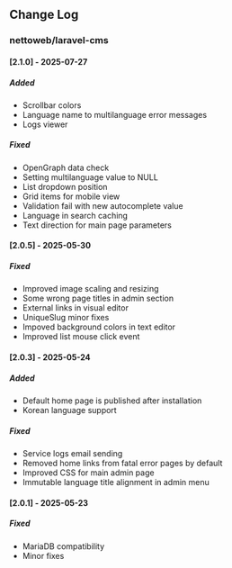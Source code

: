 ## Change Log

### nettoweb/laravel-cms

#### [2.1.0] - 2025-07-27

##### Added

- Scrollbar colors
- Language name to multilanguage error messages
- Logs viewer

##### Fixed

- OpenGraph data check
- Setting multilanguage value to NULL
- List dropdown position
- Grid items for mobile view
- Validation fail with new autocomplete value
- Language in search caching
- Text direction for main page parameters

#### [2.0.5] - 2025-05-30

##### Fixed

- Improved image scaling and resizing
- Some wrong page titles in admin section
- External links in visual editor
- UniqueSlug minor fixes
- Impoved background colors in text editor
- Improved list mouse click event

#### [2.0.3] - 2025-05-24

##### Added

- Default home page is published after installation
- Korean language support

##### Fixed

- Service logs email sending
- Removed home links from fatal error pages by default
- Improved CSS for main admin page
- Immutable language title alignment in admin menu

#### [2.0.1] - 2025-05-23

##### Fixed

- MariaDB compatibility
- Minor fixes

